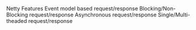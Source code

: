 Netty
  Features
    Event model based request/response
    Blocking/Non-Blocking request/response
    Asynchronous request/response
    Single/Multi-theaded request/response
    
    
    